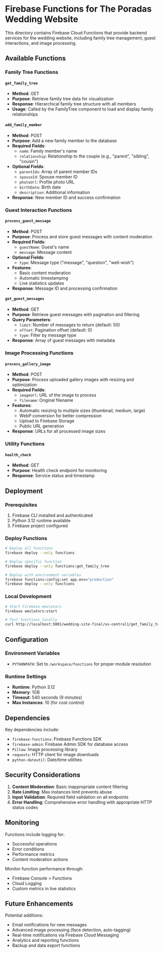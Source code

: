# Firebase Functions for The Poradas Wedding Website

This directory contains Firebase Cloud Functions that provide backend services for the wedding website, including family tree management, guest interactions, and image processing.

## Available Functions

### Family Tree Functions

#### `get_family_tree`

- **Method**: GET
- **Purpose**: Retrieve family tree data for visualization
- **Response**: Hierarchical family tree structure with all members
- **Usage**: Called by the FamilyTree component to load and display family relationships

#### `add_family_member`

- **Method**: POST
- **Purpose**: Add a new family member to the database
- **Required Fields**:
  - `name`: Family member's name
  - `relationship`: Relationship to the couple (e.g., "parent", "sibling", "cousin")
- **Optional Fields**:
  - `parentIds`: Array of parent member IDs
  - `spouseId`: Spouse member ID
  - `photoUrl`: Profile photo URL
  - `birthDate`: Birth date
  - `description`: Additional information
- **Response**: New member ID and success confirmation

### Guest Interaction Functions

#### `process_guest_message`

- **Method**: POST
- **Purpose**: Process and store guest messages with content moderation
- **Required Fields**:
  - `guestName`: Guest's name
  - `message`: Message content
- **Optional Fields**:
  - `type`: Message type ("message", "question", "well-wish")
- **Features**:
  - Basic content moderation
  - Automatic timestamping
  - Live statistics updates
- **Response**: Message ID and processing confirmation

#### `get_guest_messages`

- **Method**: GET
- **Purpose**: Retrieve guest messages with pagination and filtering
- **Query Parameters**:
  - `limit`: Number of messages to return (default: 50)
  - `offset`: Pagination offset (default: 0)
  - `type`: Filter by message type
- **Response**: Array of guest messages with metadata

### Image Processing Functions

#### `process_gallery_image`

- **Method**: POST
- **Purpose**: Process uploaded gallery images with resizing and optimization
- **Required Fields**:
  - `imageUrl`: URL of the image to process
  - `filename`: Original filename
- **Features**:
  - Automatic resizing to multiple sizes (thumbnail, medium, large)
  - WebP conversion for better compression
  - Upload to Firebase Storage
  - Public URL generation
- **Response**: URLs for all processed image sizes

### Utility Functions

#### `health_check`

- **Method**: GET
- **Purpose**: Health check endpoint for monitoring
- **Response**: Service status and timestamp

## Deployment

### Prerequisites

1. Firebase CLI installed and authenticated
2. Python 3.12 runtime available
3. Firebase project configured

### Deploy Functions

```bash
# Deploy all functions
firebase deploy --only functions

# Deploy specific function
firebase deploy --only functions:get_family_tree

# Deploy with environment variables
firebase functions:config:set app.env="production"
firebase deploy --only functions
```

### Local Development

```bash
# Start Firebase emulators
firebase emulators:start

# Test functions locally
curl http://localhost:5001/wedding-site-final/us-central1/get_family_tree
```

## Configuration

### Environment Variables

- `PYTHONPATH`: Set to `/workspace/functions` for proper module resolution

### Runtime Settings

- **Runtime**: Python 3.12
- **Memory**: 1GB
- **Timeout**: 540 seconds (9 minutes)
- **Max Instances**: 10 (for cost control)

## Dependencies

Key dependencies include:

- `firebase-functions`: Firebase Functions SDK
- `firebase-admin`: Firebase Admin SDK for database access
- `Pillow`: Image processing library
- `requests`: HTTP client for image downloads
- `python-dateutil`: Date/time utilities

## Security Considerations

1. **Content Moderation**: Basic inappropriate content filtering
2. **Rate Limiting**: Max instances limit prevents abuse
3. **Input Validation**: Required field validation on all endpoints
4. **Error Handling**: Comprehensive error handling with appropriate HTTP status codes

## Monitoring

Functions include logging for:

- Successful operations
- Error conditions
- Performance metrics
- Content moderation actions

Monitor function performance through:

- Firebase Console > Functions
- Cloud Logging
- Custom metrics in live statistics

## Future Enhancements

Potential additions:

- Email notifications for new messages
- Advanced image processing (face detection, auto-tagging)
- Real-time notifications via Firebase Cloud Messaging
- Analytics and reporting functions
- Backup and data export functions
